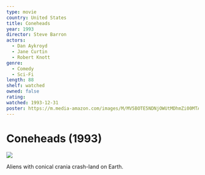 ```yaml
---
type: movie
country: United States
title: Coneheads
year: 1993
director: Steve Barron
actors:
  - Dan Aykroyd
  - Jane Curtin
  - Robert Knott
genre:
  - Comedy
  - Sci-Fi
length: 88
shelf: watched
owned: false
rating:
watched: 1993-12-31
poster: https://m.media-amazon.com/images/M/MV5BOTE5NDNjOWUtMDhmZi00MTA2LWEzZWEtYjUxZWYxZGEzNjU4XkEyXkFqcGc@._V1_SX300.jpg
---
```


# Coneheads (1993)

![](https://m.media-amazon.com/images/M/MV5BOTE5NDNjOWUtMDhmZi00MTA2LWEzZWEtYjUxZWYxZGEzNjU4XkEyXkFqcGc@._V1_SX300.jpg)

Aliens with conical crania crash-land on Earth.